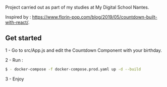 Project carried out as part of my studies at My Digital School Nantes.

Inspired by : https://www.florin-pop.com/blog/2019/05/countdown-built-with-react/.

## Get started

1 - Go to src/App.js and edit the Countdown Component with your birthday.

2 - Run : 
```bash
$ - docker-compose -f docker-compose.prod.yaml up -d --build
```
3 - Enjoy
